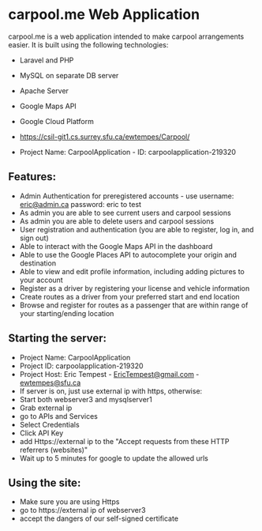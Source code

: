 # carpool.me Web Application 
carpool.me is a web application intended to make carpool arrangements easier. 
It is built using the following technologies:
* Laravel and PHP
* MySQL on separate DB server
* Apache Server
* Google Maps API
* Google Cloud Platform

* https://csil-git1.cs.surrey.sfu.ca/ewtempes/Carpool/
* Project Name: CarpoolApplication - ID: carpoolapplication-219320

## Features:
* Admin Authentication for preregistered accounts - use username: eric@admin.ca password: eric to test
* As admin you are able to see current users and carpool sessions
* As admin you are able to delete users and carpool sessions
* User registration and authentication (you are able to register, log in, and sign out)
* Able to interact with the Google Maps API in the dashboard
* Able to use the Google Places API to autocomplete your origin and destination
* Able to view and edit profile information, including adding pictures to your account
* Register as a driver by registering your license and vehicle information
* Create routes as a driver from your preferred start and end location
* Browse and register for routes as a passenger that are within range of your starting/ending location

## Starting the server:
* Project Name: CarpoolApplication
* Project ID: carpoolapplication-219320
* Project Host: Eric Tempest - EricTempest@gmail.com - ewtempes@sfu.ca
* If server is on, just use external ip with https, otherwise:
* Start both webserver3 and mysqlserver1
* Grab external ip
* go to APIs and Services
* Select Credentials
* Click API Key
* add Https://external ip to the "Accept requests from these HTTP referrers (websites)"
* Wait up to 5 minutes for google to update the allowed urls

## Using the site:
* Make sure you are using Https
* go to https://external ip of webserver3
* accept the dangers of our self-signed certificate